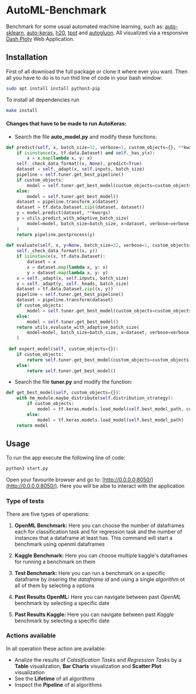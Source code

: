 # AutoML-Benchmark
Benchmark for some usual automated machine learning, such as: [auto-sklearn](https://automl.github.io/auto-sklearn/master/), [auto-keras](https://autokeras.com/), [h20](https://docs.h2o.ai/h2o/latest-stable/h2o-docs/automl.html), [tpot](http://epistasislab.github.io/tpot/) and [autogluon](http://epistasislab.github.io/tpot/). All visualized via a responsive [Dash Ploty](https://dash.plotly.com/) Web Application.


## Installation
First of all download the full package or clone it where ever you want. Then all you have to do is to run thid line of code in your bash window: 
```bash
sudo apt install install python3-pip
```

To install all dependencies run 
```bash
make install
```

#### Changes that have to be made to run AutoKeras:
* Search the file **auto_model.py** and modify these functions:
```python
def predict(self, x, batch_size=32, verbose=1, custom_objects={}, **kwargs):
    if isinstance(x, tf.data.Dataset) and self._has_y(x):
        x = x.map(lambda x, y: x)
    self._check_data_format((x, None), predict=True)
    dataset = self._adapt(x, self.inputs, batch_size)
    pipeline = self.tuner.get_best_pipeline()
    if custom_objects:
        model = self.tuner.get_best_model(custom_objects=custom_objects)
    else:
        model = self.tuner.get_best_model()
    dataset = pipeline.transform_x(dataset)
    dataset = tf.data.Dataset.zip((dataset, dataset))
    y = model.predict(dataset, **kwargs)
    y = utils.predict_with_adaptive_batch_size(
        model=model, batch_size=batch_size, x=dataset, verbose=verbose, **kwargs
    )
    return pipeline.postprocess(y)
        
def evaluate(self, x, y=None, batch_size=32, verbose=1, custom_objects={},**kwargs):
    self._check_data_format((x, y))
    if isinstance(x, tf.data.Dataset):
        dataset = x
        x = dataset.map(lambda x, y: x)
        y = dataset.map(lambda x, y: y)
    x = self._adapt(x, self.inputs, batch_size)
    y = self._adapt(y, self._heads, batch_size)
    dataset = tf.data.Dataset.zip((x, y))
    pipeline = self.tuner.get_best_pipeline()
    dataset = pipeline.transform(dataset)
    if custom_objects:
        model = self.tuner.get_best_model(custom_objects=custom_objects)
    else:
        model = self.tuner.get_best_model()
    return utils.evaluate_with_adaptive_batch_size(
        model=model, batch_size=batch_size, x=dataset, verbose=verbose, **kwargs
    )
        
 def export_model(self, custom_objects={}):
    if custom_objects:
        return self.tuner.get_best_model(custom_objects=custom_objects)
    else:
        return self.tuner.get_best_model()
```

* Search the file **tuner.py** and modify the function:
```python
def get_best_model(self, custom_objects={}):
    with hm_module.maybe_distribute(self.distribution_strategy):
        if custom_objects:
            model = tf.keras.models.load_model(self.best_model_path, custom_objects=custom_objects)
        else:
            model = tf.keras.models.load_model(self.best_model_path)
    return model
```

## Usage
To run the app execute the following line of code:
```bash
python3 start.py
```
Open your favourite browser and go to: [http://0.0.0.0:8050/](http://0.0.0.0:8050/). Here you will be albe to interact with the application

### Type of tests
There are five types of operations:

1. **OpenML Benchmark:** Here you can choose the number of dataframes each for classification task and for regression task and the number of instances that a dataframe at least has. This command will start a benchmark using openml dataframes

2. **Kaggle Benchmark:** Here you can choose multiple kaggle's dataframes for running a benchmark on them

3. **Test Benchmark:** Here you can run a benchmark on a specific dataframe by insering the *dataframe id* and using a single *algorithm* ot all of them by selecting a options

4. **Past Results OpenML:** Here you can navigate between past *OpenML* benchmark by selecting a specific date

5. **Past Results Kaggle:** Here you can navigate between past *Kaggle* benchmark by selecting a specific date

### Actions available 
In all operation these action are available:
* Analize the results of _Calssification Tasks_ and _Regression Tasks_ by a **Table** visualization, **Bar Charts** visualization and **Scatter Plot** visualization
* See the **Lifetime** of all algorithms
* Inspect the **Pipeline** of al algorithms
